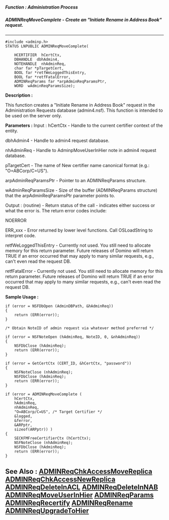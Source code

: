 ##### Function : Administration Process
##### ADMINReqMoveComplete - Create an "Initiate Rename in Address Book" request.
---
```
#include <adminp.h>
STATUS LNPUBLIC ADMINReqMoveComplete(

	HCERTIFIER  hCertCtx,
	DBHANDLE  dbhAdmin4,
	NOTEHANDLE  nhAdminReq,
	char far *pTargetCert,
	BOOL far *retfWeLoggedThisEntry,
	BOOL far *retfFatalError,
	ADMINReqParams far *arpAdminReqParamsPtr,
	WORD  wAdminReqParamsSize);
```
**Description :**

This function creates a "Initiate Rename in Address Book" request in the 
Administration Requests database (admin4.nsf). This function is intended to be 
used on the server only.

**Parameters :**
Input :
hCertCtx  -  Handle to the current certifier context of the entity.

dbhAdmin4  -  Handle to admin4 request database.

nhAdminReq  -  Handle to AdminpMoveUserInHier note in admin4 request database.

pTargetCert  -  The name of New certifier name canonical format (e.g.: "O=ABCorp/C=US").

arpAdminReqParamsPtr  -  Pointer to an ADMINReqParams structure.

wAdminReqParamsSize  -  Size of the buffer (ADMINReqParams structure) that the arpAdminReqParamsPtr parameter points to.

Output :
(routine)  -  Return status of the call - indicates either success or what the error is.  The return error codes include:

NOERROR

ERR_xxx - Error returned by lower level functions. Call OSLoadString to interpret code.


retfWeLoggedThisEntry  -  Currently not used. You still need to allocate memory for this return parameter.  Future releases of Domino will return TRUE if an error occurred that may apply to many similar requests, e.g., can't even read the request DB.

retfFatalError  -  Currently not used. You still need to allocate memory for this return parameter.  Future releases of Domino will return TRUE if an error occurred that may apply to many similar requests, e.g., can't even read the request DB.


**Sample Usage :**
```
if (error = NSFDbOpen (AdminDBPath, &hAdminReq))
{
	return (ERR(error));
}

/* Obtain NoteID of admin request via whatever method preferred */ 

if (error = NSFNoteOpen (hAdminReq, NoteID, 0, &nhAdminReq))
{
	NSFDbClose (hAdminReq);
	return (ERR(error));
}

if (error = GetCertCtx (CERT_ID, &hCertCtx, "password"))
{
	NSFNoteClose (nhAdminReq);
	NSFDbClose (hAdminReq);
	return (ERR(error));
}
      
if (error = ADMINReqMoveComplete (
	hCertCtx,
	hAdminReq,
	nhAdminReq,
	"O=ABCorp/C=US", /* Target Certifier */
	&logged,
	&ferror,
	&ARPptr,
	sizeof(ARPptr)) )
{
	SECKFMFreeCertifierCtx (hCertCtx);
	NSFNoteClose (nhAdminReq);
	NSFDbClose (hAdminReq);
	return (ERR(error));
}
```
**See Also :**
[ADMINReqChkAccessMoveReplica](/domino-c-api-docs/reference/Func/ADMINReqChkAccessMoveReplica)
[ADMINReqChkAccessNewReplica](/domino-c-api-docs/reference/Func/ADMINReqChkAccessNewReplica)
[ADMINReqDeleteInACL](/domino-c-api-docs/reference/Func/ADMINReqDeleteInACL)
[ADMINReqDeleteInNAB](/domino-c-api-docs/reference/Func/ADMINReqDeleteInNAB)
[ADMINReqMoveUserInHier](/domino-c-api-docs/reference/Func/ADMINReqMoveUserInHier)
[ADMINReqParams](/domino-c-api-docs/reference/Data/ADMINReqParams)
[ADMINReqRecertify](/domino-c-api-docs/reference/Func/ADMINReqRecertify)
[ADMINReqRename](/domino-c-api-docs/reference/Func/ADMINReqRename)
[ADMINReqUpgradeToHier](/domino-c-api-docs/reference/Func/ADMINReqUpgradeToHier)
---
